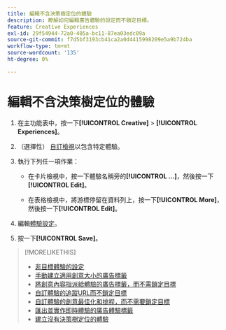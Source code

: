 ```yaml
---
title: 編輯不含決策樹定位的體驗
description: 瞭解如何編輯廣告體驗的設定而不鎖定目標。
feature: Creative Experiences
exl-id: 29f54944-72a0-405a-bc11-87ea03edc09a
source-git-commit: f7d5bf3193cb41ca2a0d4415998209e5a9b724ba
workflow-type: tm+mt
source-wordcount: '135'
ht-degree: 0%

---
```


# 編輯不含決策樹定位的體驗

1. 在主功能表中，按一下&#x200B;**[!UICONTROL Creative]** > **[!UICONTROL Experiences]**。

1. （選擇性） [自訂檢視](/help/creative/introduction/customize-data-views.md)以包含特定體驗。

1. 執行下列任一項作業：

   * 在卡片檢視中，按一下體驗名稱旁的&#x200B;**[!UICONTROL ...]**，然後按一下&#x200B;**[!UICONTROL Edit]**。

   * 在表格檢視中，將游標停留在資料列上，按一下&#x200B;**[!UICONTROL More]**，然後按一下&#x200B;**[!UICONTROL Edit]**。

1. 編輯[體驗設定](experience-settings-no-targeting.md)。

1. 按一下&#x200B;**[!UICONTROL Save]**。

>[!MORELIKETHIS]
>
>* [非目標體驗的設定](experience-settings-no-targeting.md)
>* [手動建立適用創意大小的廣告標籤](/help/creative/experiences/experience-tag-create-manually.md)
>* [將創意內容指派給體驗的廣告標籤，而不需鎖定目標](experience-tag-assign-creatives.md)
>* [自訂體驗的追蹤URL而不鎖定目標](/help/creative/experiences/experience-tracking-urls-no-targeting.md)
>* [自訂體驗的創意最佳化和排程，而不需要鎖定目標](/help/creative/experiences/experience-optimization-scheduling-no-targeting.md)
>* [匯出並實作即時體驗的廣告體驗標籤](/help/creative/experiences/experience-tag-export.md)
>* [建立沒有決策樹定位的體驗](experience-create-no-targeting.md)
